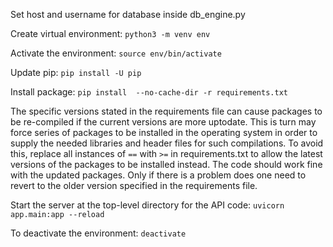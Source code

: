 Set host and username for database inside db_engine.py

Create virtual environment:
`python3 -m venv env`

Activate the environment:
`source env/bin/activate`

Update pip:
`pip install -U pip`

Install package:
`pip install  --no-cache-dir -r requirements.txt`

The specific versions stated in the requirements file can cause packages to be re-compiled if the current versions are more uptodate. This is turn may force series of packages to be installed in the operating system in order to supply the needed libraries and header files for such compilations. To avoid this, replace all instances of `==` with `>=` in requirements.txt to allow the latest versions of the packages to be installed instead. The code should work fine with the updated packages. Only if there is a problem does one need to revert to the older version specified in the requirements file.

Start the server at the top-level directory for the API code:
`uvicorn app.main:app --reload`

To deactivate the environment:
`deactivate`
